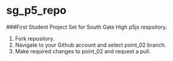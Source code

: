 # sg_p5_repo
###First Student Project Set for South Gate High p5js respsitory.

1. Fork repository.
2. Navigate to your Github account and select point_02 branch.
3. Make required changes to point_02 and request a pull. 
